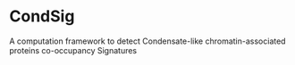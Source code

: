 # CondSig
A computation framework to detect Condensate-like chromatin-associated proteins co-occupancy Signatures
